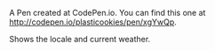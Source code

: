 A Pen created at CodePen.io. You can find this one at http://codepen.io/plasticookies/pen/xgYwQp.

 Shows the locale and current weather. 
